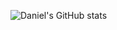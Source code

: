 ![Daniel's GitHub stats](https://github-readme-stats.vercel.app/api?username=danielCamara02&show_icons=true&theme=dracula)
